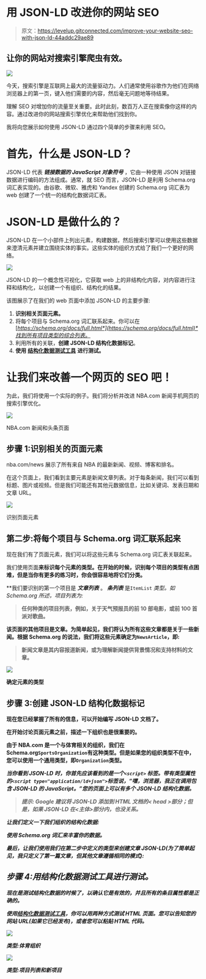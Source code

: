 # 用 JSON-LD 改进你的网站 SEO

> 原文：<https://levelup.gitconnected.com/improve-your-website-seo-with-json-ld-44addc29ae89>

## 让你的网站对搜索引擎爬虫有效。

![](img/c16c78b108ed5339d7ecb91d48c5fbee.png)

今天，搜索引擎是互联网上最大的流量驱动力。人们通常使用谷歌作为他们在网络浏览器上的第一页，键入他们需要的内容，然后毫无问题地等待结果。

理解 SEO 对增加你的流量至关重要。此时此刻，数百万人正在搜索像你这样的内容。通过改进你的网站搜索引擎优化来帮助他们找到你。

我将向您展示如何使用 JSON-LD 通过四个简单的步骤来利用 SEO。

# 首先，什么是 JSON-LD？

JSON-LD 代表 ***链接数据的 JavaScript 对象符号*** ，它由一种使用 JSON 对链接数据进行编码的方法组成。通常，就 SEO 而言，JSON-LD 是利用 Schema.org 词汇表实现的。由谷歌、微软、雅虎和 Yandex 创建的 Schema.org 词汇表为 web 创建了一个统一的结构化数据词汇表。

# JSON-LD 是做什么的？

JSON-LD 在一个小部件上列出元素，构建数据，然后搜索引擎可以使用这些数据来澄清元素并建立围绕实体的事实。这些实体的组织方式给了我们一个更好的网络。

![](img/b0a1f7b2f86e3e727661d540f4e829b9.png)

JSON-LD 的一个概念性可视化，它获取 web 上的非结构化内容，对内容进行注释和结构化，以创建一个有组织、结构化的结果。

该图展示了在我们的 web 页面中添加 JSON-LD 的主要步骤:

1.  **识别相关页面元素。**
2.  将每个项目与 Schema.org 词汇联系起来。你可以在[*https://schema.org/docs/full.html*](https://schema.org/docs/full.html)*找到所有项目类型的综合列表。*
3.  利用所有的关联，**创建 JSON-LD 结构化数据标记**。
4.  **使用** [**结构化数据测试工具**](https://search.google.com/structured-data/testing-tool/u/0/) **进行测试。**

# 让我们来改善一个网页的 SEO 吧！

为此，我们将使用一个实际的例子。我们将分析并改进 NBA.com 新闻手机网页的搜索引擎优化。

![](img/d7060f9cdd7cca94205d3edbcf56e598.png)

NBA.com 新闻和头条页面

## 步骤 1:识别相关的页面元素

nba.com/news 展示了所有来自 NBA 的最新新闻、视频、博客和排名。

在这个页面上，我们看到主要元素是新闻文章列表。对于每条新闻，我们可以看到标题、图片或视频。但是我们可能还有其他元数据信息，比如关键词、发表日期和文章 URL。

![](img/095c4495221f8dd0a1e3a6b98f07098a.png)

识别页面元素

## 第二步:将每个项目与 Schema.org 词汇联系起来

现在我们有了页面元素，我们可以将这些元素与 Schema.org 词汇表关联起来。

我们使用页面[](https://schema.org/docs/full.html)**来标识每个元素的类型。在开始的时候，识别每个项目的类型有点困难，但是当你有更多的练习时，你会很容易地将它们分类。**

**我们要识别的第一个项目是 ***文章列表*** 。 ***条列表*** 是`ItemList` *类型。*如 Schema.org 所述，*项目列表*为:**

> **任何种类的项目列表，例如，关于天气预报员的前 10 部电影，或前 100 首派对歌曲。**

**该页面的其他项目是文章。为简单起见，我们将认为所有这些文章都是关于一些新闻。根据 Schema.org 的说法，我们将这些元素确定为`NewsArticle`，即:**

> **新闻文章是其内容报道新闻，或为理解新闻提供背景情况和支持材料的文章。**

**![](img/b5df3c4f38b9c04d5d7391222855fbda.png)**

**确定元素的类型**

## **步骤 3:创建 JSON-LD 结构化数据标记**

**现在您已经掌握了所有的信息，可以开始编写 JSON-LD 文档了。**

**在开始讨论页面元素之前，描述一下组织也是很重要的。**

**由于 NBA.com 是一个与体育相关的组织，我们在 Schema.org`SportsOrganization`有这种类型。但是如果您的组织类型不在[](https://schema.org/Organization#subtypes)**中，您可以使用一个通用类型，即`Organization`类型。****

***当你看到 JSON-LD 时，你首先应该看到的是一个`<script>` 标签。带有类型属性的`<script type="application/ld+json">`标签说，“嘿，浏览器，我正在调用包含 JSON-LD 的 JavaScript。”您的页面上可以有多个 JSON-LD 结构化数据。***

> *****提示:** Google 建议将 JSON-LD 添加到 HTML 文档的< head >部分；但是，如果 JSON-LD 在<主体>部分内，也没关系。***

***让我们定义一下我们组织的结构化数据:***

***使用 Schema.org 词汇来丰富你的数据。***

***最后，让我们使用我们在第二步中定义的类型来创建文章 JSON-LD(为了简单起见，我只定义了第一篇文章，但其他文章遵循相同的模式):***

## ***步骤 4:用结构化数据测试工具进行测试。***

***现在是测试结构化数据的时候了，以确认它是有效的，并且所有的条目属性都是正确的。***

***使用[结构化数据测试工具](https://search.google.com/structured-data/testing-tool/u/0/)，你可以用两种方式测试 HTML 页面。您可以告知您的网站 URL(如果它已经发布)，或者您可以粘贴 HTML 代码。***

***![](img/de5d45755ab98d7d34e7166e6c772360.png)***

***类型:体育组织***

***![](img/b42199cbe70a93331c97f846d9112c10.png)***

***类型:项目列表和新项目***